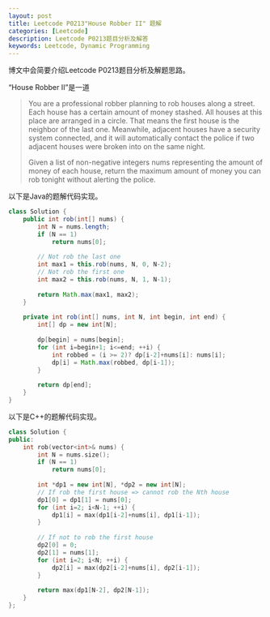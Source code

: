 ```yaml
---
layout: post
title: Leetcode P0213"House Robber II" 题解
categories: [Leetcode]
description: Leetcode P0213题目分析及解答
keywords: Leetcode, Dynamic Programming
---
```


博文中会简要介绍Leetcode P0213题目分析及解题思路。

“House Robber II”是一道

> You are a professional robber planning to rob houses along a street. Each house has a certain amount of money stashed. All houses at this place are arranged in a circle. That means the first house is the neighbor of the last one. Meanwhile, adjacent houses have a security system connected, and it will automatically contact the police if two adjacent houses were broken into on the same night.
> 
> Given a list of non-negative integers nums representing the amount of money of each house, return the maximum amount of money you can rob tonight without alerting the police.

以下是Java的题解代码实现。
```java
class Solution {
    public int rob(int[] nums) {
        int N = nums.length;
        if (N == 1)
            return nums[0];
        
        // Not rob the last one
        int max1 = this.rob(nums, N, 0, N-2);
        // Not rob the first one
        int max2 = this.rob(nums, N, 1, N-1);
        
        return Math.max(max1, max2);
    }
    
    private int rob(int[] nums, int N, int begin, int end) {
        int[] dp = new int[N];
        
        dp[begin] = nums[begin];
        for (int i=begin+1; i<=end; ++i) {
            int robbed = (i >= 2)? dp[i-2]+nums[i]: nums[i];
            dp[i] = Math.max(robbed, dp[i-1]);
        }
        
        return dp[end];
    }
}
```

以下是C++的题解代码实现。
```cpp
class Solution {
public:
    int rob(vector<int>& nums) {
        int N = nums.size();
        if (N == 1)
            return nums[0];
        
        int *dp1 = new int[N], *dp2 = new int[N];
        // If rob the first house => cannot rob the Nth house
        dp1[0] = dp1[1] = nums[0];
        for (int i=2; i<N-1; ++i) {
            dp1[i] = max(dp1[i-2]+nums[i], dp1[i-1]);
        }
        
        // If not to rob the first house
        dp2[0] = 0;
        dp2[1] = nums[1];
        for (int i=2; i<N; ++i) {
            dp2[i] = max(dp2[i-2]+nums[i], dp2[i-1]);
        }
        
        return max(dp1[N-2], dp2[N-1]);
    }
};
```